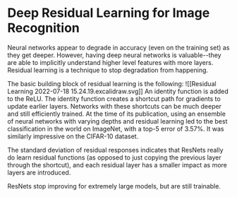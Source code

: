# Deep Residual Learning for Image Recognition
Neural networks appear to degrade in accuracy (even on the training set) as they get deeper.  However, having deep neural networks is valuable--they are able to implicitly understand higher level features with more layers.  Residual learning is a technique to stop degradation from happening.

The basic building block of residual learning is the following:
![[Residual Learning 2022-07-18 15.24.19.excalidraw.svg]]
An identity function is added to the ReLU.  The identity function creates a shortcut path for gradients to update earlier layers.  Networks with these shortcuts can be much deeper and still efficiently trained.  At the time of its publication, using an ensemble of neural networks with varying depths and residual learning led to the best classification in the world on ImageNet, with a top-5 error of 3.57%.  It was similarly impressive on the CIFAR-10 dataset.

The standard deviation of residual responses indicates that ResNets really do learn residual functions (as opposed to just copying the previous layer through the shortcut), and each residual layer has a smaller impact as more layers are introduced.

ResNets stop improving for extremely large models, but are still trainable.